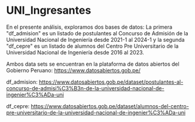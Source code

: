 # UNI_Ingresantes
En el presente análisis, exploramos dos bases de datos: La primera "df_admision" es un listado de postulantes al Concurso de Admisión de la Universidad Nacional de Ingeniería desde 2021-1 al 2024-1 y la segunda "df_cepre" es un listado de alumnos del Centro Pre Universitario de la Universidad Nacional de Ingeniería desde 2016 al 2023. 

Ambos data sets se encuentran en la plataforma de datos abiertos del Gobierno Peruano: https://www.datosabiertos.gob.pe/

df_admision: https://www.datosabiertos.gob.pe/dataset/postulantes-al-concurso-de-admisi%C3%B3n-de-la-universidad-nacional-de-ingenier%C3%ADa-uni

df_cepre: https://www.datosabiertos.gob.pe/dataset/alumnos-del-centro-pre-universitario-de-la-universidad-nacional-de-ingenier%C3%ADa-uni

